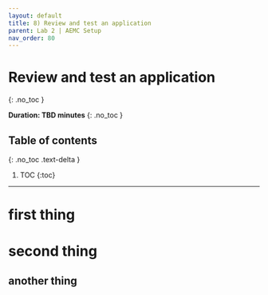 ```yaml
---
layout: default
title: 8) Review and test an application
parent: Lab 2 | AEMC Setup
nav_order: 80
---
```


# Review and test an application
{: .no_toc }

**Duration: TBD minutes**
{: .no_toc }

## Table of contents
{: .no_toc .text-delta }

1. TOC
{:toc}

---

# first thing

# second thing

## another thing